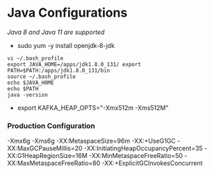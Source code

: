 # Java Configurations

_Java 8 and Java 11 are supported_

* sudo yum -y install openjdk-8-jdk

```text
vi ~/.bash_profile
export JAVA_HOME=/apps/jdk1.8.0_131/ export PATH=$PATH:/apps/jdk1.8.0_131/bin
source ~/.bash_profile
echo $JAVA_HOME
echo $PATH
java -version
```



* export KAFKA\_HEAP\_OPTS="-Xmx512m -Xms512M"

### Production Configuration

-Xmx6g -Xms6g -XX:MetaspaceSize=96m -XX:+UseG1GC -XX:MaxGCPauseMillis=20 -XX:InitiatingHeapOccupancyPercent=35 -XX:G1HeapRegionSize=16M -XX:MinMetaspaceFreeRatio=50 -XX:MaxMetaspaceFreeRatio=80 -XX:+ExplicitGCInvokesConcurrent

